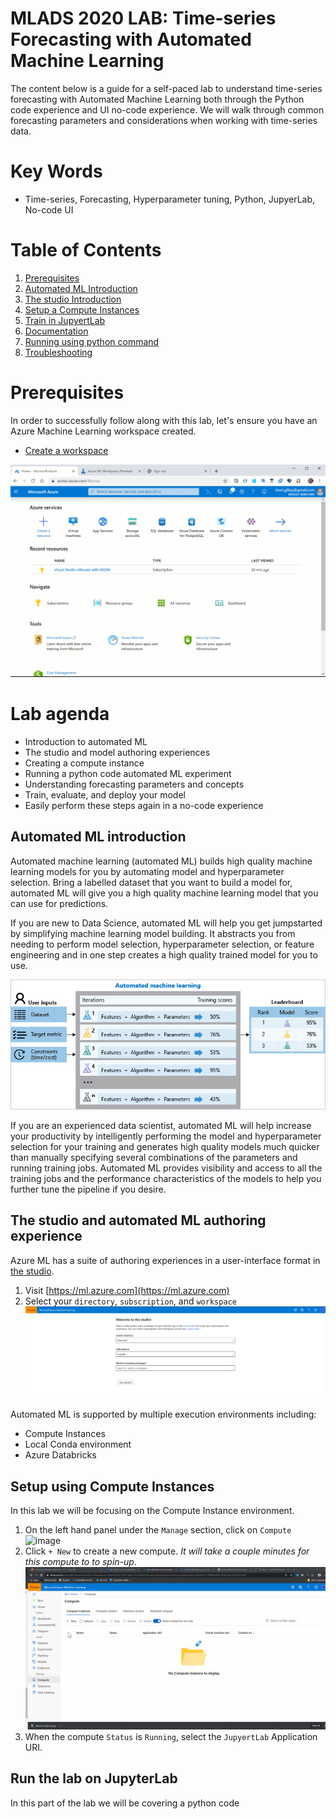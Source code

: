 # MLADS 2020 LAB: Time-series Forecasting with Automated Machine Learning
The content below is a guide for a self-paced lab to understand time-series forecasting with Automated Machine Learning both through the Python code experience and UI no-code experience. We will walk through common forecasting parameters and considerations when working with time-series data.

# Key Words
- Time-series, Forecasting, Hyperparameter tuning, Python, JupyerLab, No-code UI

# Table of Contents
1. [Prerequisites](#prereqs)
1. [Automated ML Introduction](#introduction)
1. [The studio Introduction](#studio)
1. [Setup a Compute Instances](#compute)
1. [Train in JupyertLab](#train)
1. [Documentation](#documentation)
1. [Running using python command](#pythoncommand)
1. [Troubleshooting](#troubleshooting)

<a name="prereqs"></a>
# Prerequisites
In order to successfully follow along with this lab, let's ensure you have an Azure Machine Learning workspace created.
* [Create a workspace](https://docs.microsoft.com/en-us/azure/machine-learning/tutorial-1st-experiment-sdk-setup#create-a-workspace)

![image](./createworkspace.gif)

# Lab agenda
* Introduction to automated ML
* The studio and model authoring experiences
* Creating a compute instance
* Running a python code automated ML experiment
* Understanding forecasting parameters and concepts
* Train, evaluate, and deploy your model
* Easily perform these steps again in a no-code experience

<a name="introduction"></a>
## Automated ML introduction
Automated machine learning (automated ML) builds high quality machine learning models for you by automating model and hyperparameter selection. Bring a labelled dataset that you want to build a model for, automated ML will give you a high quality machine learning model that you can use for predictions.

If you are new to Data Science, automated ML will help you get jumpstarted by simplifying machine learning model building. It abstracts you from needing to perform model selection, hyperparameter selection, or feature engineering and in one step creates a high quality trained model for you to use.

![image](./diagram.png)

If you are an experienced data scientist, automated ML will help increase your productivity by intelligently performing the model and hyperparameter selection for your training and generates high quality models much quicker than manually specifying several combinations of the parameters and running training jobs. Automated ML provides visibility and access to all the training jobs and the performance characteristics of the models to help you further tune the pipeline if you desire.

<a name="studio"></a>
## The studio and automated ML authoring experience
Azure ML has a suite of authoring experiences in a user-interface format in [the studio](https://ml.azure.com). 

1. Visit [https://ml.azure.com](https://ml.azure.com)
2. Select your `directory`, `subscription`, and `workspace`
![image](./portalsignin.PNG)

Automated ML is supported by multiple execution environments including:
* Compute Instances
* Local Conda environment
* Azure Databricks

<a name="compute"></a>
## Setup using Compute Instances
In this lab we will be focusing on the Compute Instance environment.

1. On the left hand panel under the `Manage` section, click on `Compute`
![image](./managecompute.PNG)
2. Click `+ New` to create a new compute. *It will take a couple minutes for this compute to to spin-up.*
![image](./createcompute.gif)
3. When the compute `Status` is `Running`, select the `JupyertLab` Application URI.

<a name="compute"></a>
## Run the lab on JupyterLab
In this part of the lab we will be covering a python code 
